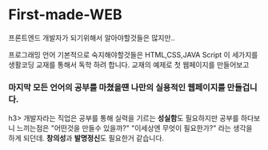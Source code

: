 # First-made-WEB
프론트엔드 개발자가 되기위해서 알아야할것들은 많지만..

프로그래밍 언어 기본적으로 숙지해야할것들은 HTML,CSS,JAVA Script 이 세가지를 생활코딩 교재를 통해서 독학 하려 합니다. 
교재의 예제로 첫 웹페이지를 만들어보고
<h3>마지막 모든 언어의 공부를 마쳤을떈 나만의 실용적인 웹페이지를 만들겁니다.</h3>h3> 
개발자라는 직업은 공부를 통해 실력을 기르는 <strong>성실함</strong>도 필요하지만 공부를 하다보니 느끼는점은
  "어떤것을 만들수 있을까?" "이세상엔 무엇이 필요한가?" 라는 생각을 하게 되던데. <strong>창의성</strong>과 <strong>발명정신</strong>도 필요한거 같습니다.
